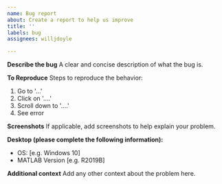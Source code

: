 ```yaml
---
name: Bug report
about: Create a report to help us improve
title: ''
labels: bug
assignees: willjdoyle

---
```


**Describe the bug**
A clear and concise description of what the bug is.

**To Reproduce**
Steps to reproduce the behavior:
1. Go to '...'
2. Click on '....'
3. Scroll down to '....'
4. See error

**Screenshots**
If applicable, add screenshots to help explain your problem.

**Desktop (please complete the following information):**
 - OS: [e.g. Windows 10]
 - MATLAB Version [e.g. R2019B]

**Additional context**
Add any other context about the problem here.
